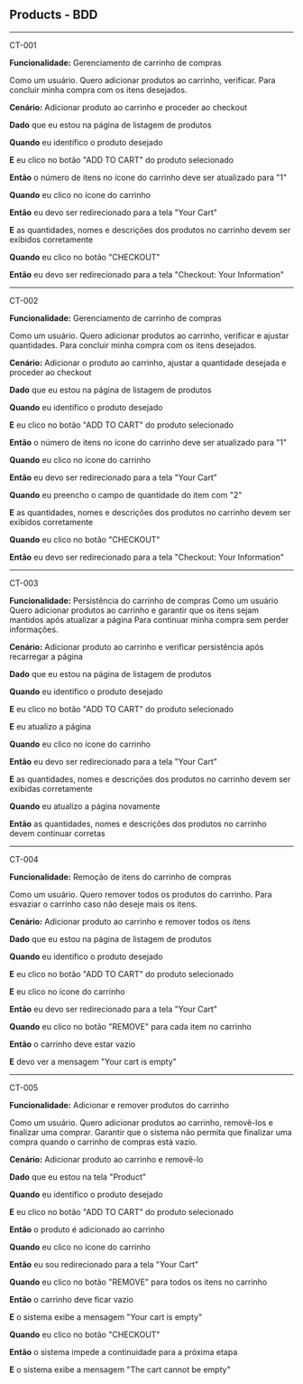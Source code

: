 ## Products - BDD

---
CT-001

**Funcionalidade:** Gerenciamento de carrinho de compras

Como um usuário. 
Quero adicionar produtos ao carrinho, verificar.
Para concluir minha compra com os itens desejados.

**Cenário:** Adicionar produto ao carrinho e proceder ao checkout

**Dado** que eu estou na página de listagem de produtos

**Quando** eu identifico o produto desejado

**E** eu clico no botão "ADD TO CART" do produto selecionado

**Então** o número de itens no ícone do carrinho deve ser atualizado para "1"

**Quando** eu clico no ícone do carrinho

**Então** eu devo ser redirecionado para a tela "Your Cart"

**E** as quantidades, nomes e descrições dos produtos no carrinho devem ser exibidos corretamente

**Quando** eu clico no botão "CHECKOUT"

**Então** eu devo ser redirecionado para a tela "Checkout: Your Information"

---
CT-002

**Funcionalidade:** Gerenciamento de carrinho de compras

Como um usuário.
Quero adicionar produtos ao carrinho, verificar e ajustar quantidades.
Para concluir minha compra com os itens desejados.

**Cenário:** Adicionar o produto ao carrinho, ajustar a quantidade desejada e proceder ao checkout

**Dado** que eu estou na página de listagem de produtos

**Quando** eu identifico o produto desejado

**E** eu clico no botão "ADD TO CART" do produto selecionado

**Então** o número de itens no ícone do carrinho deve ser atualizado para "1"

**Quando** eu clico no ícone do carrinho

**Então** eu devo ser redirecionado para a tela "Your Cart"

**Quando** eu preencho o campo de quantidade do item com "2"

**E** as quantidades, nomes e descrições dos produtos no carrinho devem ser exibidos corretamente

**Quando** eu clico no botão "CHECKOUT"

**Então** eu devo ser redirecionado para a tela "Checkout: Your Information"

---
CT-003

**Funcionalidade:** Persistência do carrinho de compras
Como um usuário
Quero adicionar produtos ao carrinho e garantir que os itens sejam mantidos após atualizar a página
Para continuar minha compra sem perder informações.

**Cenário:** Adicionar produto ao carrinho e verificar persistência após recarregar a página

**Dado** que eu estou na página de listagem de produtos

**Quando** eu identifico o produto desejado

**E** eu clico no botão "ADD TO CART" do produto selecionado

**E** eu atualizo a página

**Quando** eu clico no ícone do carrinho

**Então** eu devo ser redirecionado para a tela "Your Cart"

**E** as quantidades, nomes e descrições dos produtos no carrinho devem ser exibidas corretamente

**Quando** eu atualizo a página novamente

**Então** as quantidades, nomes e descrições dos produtos no carrinho devem continuar corretas

---
CT-004

**Funcionalidade:** Remoção de itens do carrinho de compras

Como um usuário.
Quero remover todos os produtos do carrinho.
Para esvaziar o carrinho caso não deseje mais os itens.

**Cenário:** Adicionar produto ao carrinho e remover todos os itens

**Dado** que eu estou na página de listagem de produtos

**Quando** eu identifico o produto desejado

**E** eu clico no botão "ADD TO CART" do produto selecionado

**E** eu clico no ícone do carrinho

**Então** eu devo ser redirecionado para a tela "Your Cart"

**Quando** eu clico no botão "REMOVE" para cada item no carrinho

**Então** o carrinho deve estar vazio

**E** devo ver a mensagem "Your cart is empty"

---
CT-005

**Funcionalidade:** Adicionar e remover produtos do carrinho

Como um usuário.
Quero adicionar produtos ao carrinho, removê-los e finalizar uma comprar.
Garantir que o sistema não permita que finalizar uma compra quando o carrinho de compras está vazio.

**Cenário:** Adicionar produto ao carrinho e removê-lo

**Dado** que eu estou na tela "Product"

**Quando** eu identifico o produto desejado

**E** eu clico no botão "ADD TO CART" do produto selecionado

**Então** o produto é adicionado ao carrinho

**Quando** eu clico no ícone do carrinho

**Então** eu sou redirecionado para a tela "Your Cart"

**Quando** eu clico no botão "REMOVE" para todos os itens no carrinho

**Então** o carrinho deve ficar vazio

**E** o sistema exibe a mensagem "Your cart is empty"

**Quando** eu clico no botão "CHECKOUT"

**Então** o sistema impede a continuidade para a próxima etapa

**E** o sistema exibe a mensagem "The cart cannot be empty"